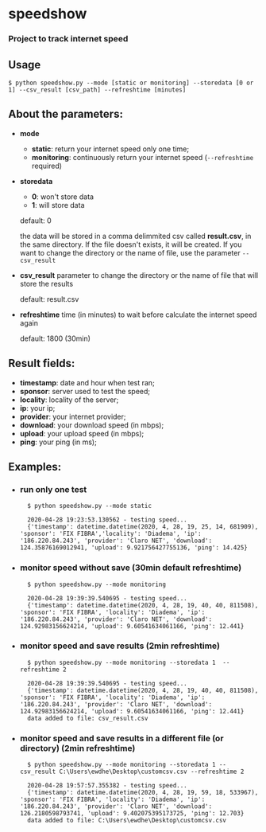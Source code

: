 # speedshow

### Project to track internet speed

## Usage


    $ python speedshow.py --mode [static or monitoring] --storedata [0 or 1] --csv_result [csv_path] --refreshtime [minutes]

## About the parameters:
 - **mode**
	 - **static**: return your internet speed only one time;
	 - **monitoring**: continuously return your internet speed (`--refreshtime` required)
	 
 - **storedata**
	 - **0**: won't store data
	 - **1**: will store data
	 
	 default: 0
	 
	 the data will be stored in a comma delimmited csv called **result.csv**, in the same directory. If the file doesn't exists, it will be created. If you want to change the directory or the name of file, use the parameter `--csv_result`
	 
- **csv_result**
	parameter to change the directory or the name of file that will store the results
	
	default: result.csv

- **refreshtime**
	time (in minutes) to wait before calculate the internet speed again
	
	default: 1800 (30min)

## Result fields:
	

 - **timestamp**: date and hour when test ran;
 - **sponsor**: server used to test the speed;
 - **locality**: locality of the server;
 - **ip**: your ip;
 - **provider**: your internet provider;
 - **download**: your download speed (in mbps);
 - **upload**: your upload speed (in mbps);
 - **ping**: your ping (in ms);

## Examples:

- ### run only one test

        $ python speedshow.py --mode static
    	
    	2020-04-28 19:23:53.130562 - testing speed...                                                           
    	{'timestamp': datetime.datetime(2020, 4, 28, 19, 25, 14, 681909), 'sponsor': 'FIX FIBRA','locality': 'Diadema', 'ip': '186.220.84.243', 'provider': 'Claro NET', 'download': 124.35876169012941, 'upload': 9.921756427755136, 'ping': 14.425}
    ###

- ### monitor speed without save (30min default refreshtime)

    	$ python speedshow.py --mode monitoring
    	
    	2020-04-28 19:39:39.540695 - testing speed...
    	{'timestamp': datetime.datetime(2020, 4, 28, 19, 40, 40, 811508), 'sponsor': 'FIX FIBRA', 'locality': 'Diadema', 'ip': '186.220.84.243', 'provider': 'Claro NET', 'download': 124.92983156624214, 'upload': 9.60541634061166, 'ping': 12.441}
    ###

- ### monitor speed and save results (2min refreshtime)

	    $ python speedshow.py --mode monitoring --storedata 1  --refreshtime 2
	    
	    2020-04-28 19:39:39.540695 - testing speed...
	    {'timestamp': datetime.datetime(2020, 4, 28, 19, 40, 40, 811508), 'sponsor': 'FIX FIBRA', 'locality': 'Diadema', 'ip': '186.220.84.243', 'provider': 'Claro NET', 'download': 124.92983156624214, 'upload': 9.60541634061166, 'ping': 12.441}
		data added to file: csv_result.csv
	###

- ### monitor speed and save results in a different file (or directory) (2min refreshtime)
	    $ python speedshow.py --mode monitoring --storedata 1 --csv_result C:\Users\ewdhe\Desktop\customcsv.csv --refreshtime 2
	    
    	2020-04-28 19:57:57.355382 - testing speed...
    	{'timestamp': datetime.datetime(2020, 4, 28, 19, 59, 18, 533967), 'sponsor': 'FIX FIBRA', 'locality': 'Diadema', 'ip': '186.220.84.243', 'provider': 'Claro NET', 'download': 126.2180598793741, 'upload': 9.402075395173725, 'ping': 12.703}
    	data added to file: C:\Users\ewdhe\Desktop\customcsv.csv 
